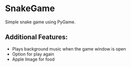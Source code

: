 # SnakeGame
Simple snake game using PyGame. 
## Additional Features: 
* Plays background music when the game window is open
* Option for play again
* Apple Image for food
